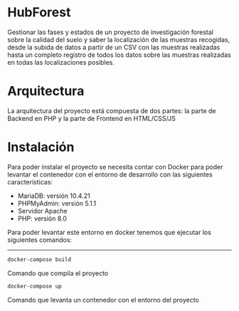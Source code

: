 # HubForest
Gestionar las fases y estados de un proyecto de investigación forestal sobre la calidad del suelo y saber la localización de las muestras recogidas, desde la subida de datos a partir de un CSV con las muestras realizadas hasta un completo registro de todos los datos sobre las muestras realizadas en todas las localizaciones posibles.

# Arquitectura
La arquitectura del proyecto está compuesta de dos partes: la parte de Backend en PHP y la parte de Frontend en HTML/CSS/JS

# Instalación
Para poder instalar el proyecto se necesita contar con Docker para poder levantar el contenedor con el entorno de desarrollo con las siguientes características:

- MariaDB: versión 10.4.21
- PHPMyAdmin: versión 5.1.1
- Servidor Apache
- PHP: versión 8.0

Para poder levantar este entorno en docker tenemos que ejecutar los siguientes comandos:

---------------------------------------

```bash
docker-compose build
```
Comando que compila el proyecto

```bash
docker-compose up
```
Comando que levanta un contenedor con el entorno del proyecto